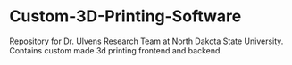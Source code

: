 # Custom-3D-Printing-Software
Repository for Dr. Ulvens Research Team at North Dakota State University. Contains custom made 3d printing frontend and backend.

